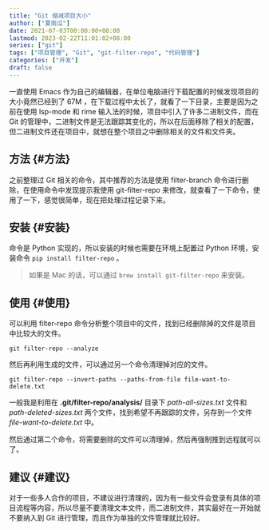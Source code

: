 ```yaml
---
title: "Git 缩减项目大小"
author: ["夏南瓜"]
date: 2021-07-03T00:00:00+08:00
lastmod: 2023-02-22T11:01:02+08:00
series: ["git"]
tags: ["项目管理", "Git", "git-filter-repo", "代码管理"]
categories: ["开发"]
draft: false
---
```


一直使用 Emacs 作为自己的编辑器，在单位电脑进行下载配置的时候发现项目的大小竟然已经到了 67M ，在下载过程中太长了，就看了一下目录，主要是因为之前在使用 lsp-mode 和 rime 输入法的时候，项目中引入了许多二进制文件，而在 Git 的管理中，二进制文件是无法跟踪其变化的，所以在后面移除了相关的配置，但二进制文件还在项目中，就想在整个项目之中删除相关的文件和文件夹。


## 方法 {#方法}

之前整理过 Git 相关的命令，其中推荐的方法是使用 filter-branch 命令进行删除，在使用命令中发现提示我使用 git-filter-repo 来修改，就查看了一下命令，使用了一下，感觉很简单，现在把处理过程记录下来。


## 安装 {#安装}

命令是 Python 实现的，所以安装的时候也需要在环境上配置过 Python 环境，安装命令 `pip install filter-repo` 。

> 如果是 Mac 的话，可以通过 `brew install git-filter-repo` 来安装。


## 使用 {#使用}

可以利用 filter-repo 命令分析整个项目中的文件，找到已经删除掉的文件是项目中比较大的文件。

```shell
git filter-repo --analyze
```

然后再利用生成的文件，可以通过另一个命令清理掉对应的文件。

```shell
git filter-repo --invert-paths --paths-from-file file-want-to-delete.txt
```

一般我是利用在 **.git/filter-repo/analysis/** 目录下 _path-all-sizes.txt_ 文件和 _path-deleted-sizes.txt_ 两个文件，找到希望不再跟踪的文件，另存到一个文件 _file-want-to-delete.txt_ 中。

然后通过第二个命令，将需要删除的文件可以清理掉，然后再强制推到远程就可以了。


## 建议 {#建议}

对于一些多人合作的项目，不建议进行清理的，因为有一些文件会登录有具体的项目流程等内容，所以尽量不要清理文本文件，而二进制文件，其实最好在一开始就不要纳入到 Git 进行管理，而且作为单独的文件管理就比较好。
